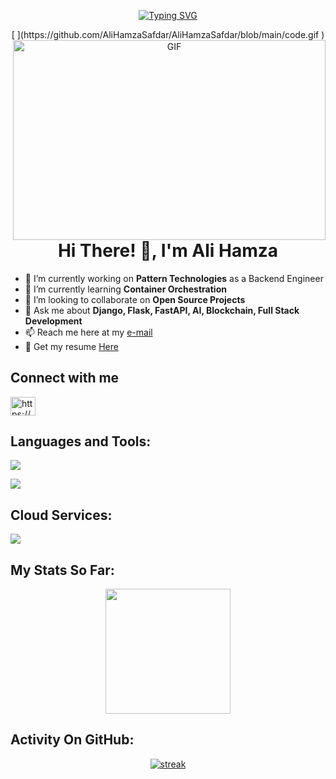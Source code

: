 <p align="center">
<a href="https://git.io/typing-svg"><img src="https://readme-typing-svg.demolab.com?font=Fira+Code&pause=1000&color=FF5824&random=false&width=435&lines=A+Passionate+Devops%2FBackend+Guy;with+3%2B+years+of+coding+Experience;working+on+DevSecOps+and+AI%2FML;Interest+in+container+Orchestration" alt="Typing SVG" /></a>
</p>

<p align="center">
[  <img align="right" alt="GIF" src="https://github.com/abhisheknaiidu/abhisheknaiidu/blob/master/code.gif?raw=true" width="500" height="320" />
](https://github.com/AliHamzaSafdar/AliHamzaSafdar/blob/main/code.gif
  )</p>

<h1 align="center">Hi There! 👋, I'm Ali Hamza</h1>

- 🔭 I’m currently working on **Pattern Technologies** as a Backend Engineer
- 🌱 I’m currently learning **Container Orchestration**
- 👯 I’m looking to collaborate on **Open Source Projects**
- 💬 Ask me about **Django, Flask, FastAPI, AI, Blockchain, Full Stack Development**
- 📫 Reach me here at my [e-mail](https://github.com/AliHamzaSafdar)
- 👨‍ Get my resume [Here](https://drive.google.com/file/d/1WYQA5-sByfX0mmxoSPegS0Szj7xoiHjR/view?usp=sharing)


## Connect with me
<p align="left">
<a href="https://linkedin.com/in/https://www.linkedin.com/in/ali-hamza-safdar/" target="blank"><img align="center" src="https://raw.githubusercontent.com/rahuldkjain/github-profile-readme-generator/master/src/images/icons/Social/linked-in-alt.svg" alt="https://www.linkedin.com/in/ali-hamza-safdar/" height="30" width="40" /></a>
</p>

## Languages and Tools:
<p align="left"> <a href="https://github.com/alihamzasafdar"><img src="https://skillicons.dev/icons?i=python,c,js,go,github,css,html,docker,kubernetes,jenkins,docker,rabbitmq,github,figma"> </a> </p>
<p align="left"> <a href="https://github.com/alihamzasafdar"><img src="https://skillicons.dev/icons?i=django,flask,fastapi,nodejs,react,pytorch,tensorflow,postgresql,mysql,mongo,redis,sqlite,express,npm"> </a> </p>

## Cloud Services:
<p align="left"> <a href="https://github.com/thinkright20"><img src="https://skillicons.dev/icons?i=aws,gcp,azure,heroku"> </a> </p>



## My Stats So Far:
<p align="center">
<img height="200px" src="https://github-readme-stats.vercel.app/api?username=alihamzasafdar&hide_border=true&show_icons=true&count_private=true&theme=gruvbox&bg_color=151515">
</p>

## Activity On GitHub:

<p align="center">
  <a href="https://github.com/Thinkright20">      
<img title="stats" alt="streak" src="https://github-readme-streak-stats.herokuapp.com/?user=alihamzasafdar&theme=dark&hide_border=true&stroke=f53b3b"/>
</a> 
</p>

